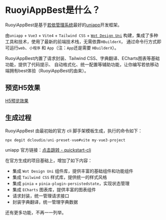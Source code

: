 # RuoyiAppBest是什么？

RuoyiAppBest是基于[若依管理系统](https://ruoyi.vip/)最好的[uniapp](https://zh.uniapp.dcloud.io)开发框架。

由`uniapp` + `Vue3` + `Vite4` + `Tailwind CSS` + [`Wot Design Uni`](https://wot-design-uni.pages.dev/)
构建，集成了多种工具和技术，使用了最新的前端技术栈，无需依靠`HBuilderX`，
通过命令行方式即可运行`web`、`小程序` 和 `App`（注：`App`还是需要 `HBuilderX`）。

RuoyiAppBest内置了请求封装、Tailwind CSS、字典翻译、ECharts图表等基础功能，提供了代码提示、
自动格式化、统一配置等辅助功能，让你编写若依移动端拥有best体验（RuoyiAppBest的由来）。

## 预览H5效果

[H5预览效果](https://chow5566.github.io/ruoyi-app-best)

## 生成过程

RuoyiAppBest 由最初始的官方 cli 脚手架模板生成，执行的命令如下：
``` js
npx degit dcloudio/uni-preset-vue#vite my-vue3-project
```
uniapp 官方链接：[点击跳转 - quickstart-cli](https://uniapp.dcloud.net.cn/quickstart-cli.html)

在官方生成的项目基础上，增加了如下内容：

- 集成 `Wot Design Uni` 组件库，提供丰富的基础组件和功能组件
- 集成 `Tailwind CSS` 样式库，提供统一的样式风格
- 集成 `pinia` + `pinia-plugin-persistedstate`，实现状态管理
- 集成 `ECharts` 图表库，提供丰富的图表组件
- 请求封装，统一管理请求接口
- 封装字典翻译，统一管理字典数据

还有更多功能，不再一一列举。
